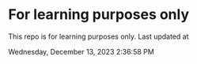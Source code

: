 # For learning purposes only
This repo is for learning purposes only.
Last updated at

Wednesday, December 13, 2023 2:36:58 PM

